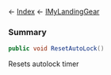 ← [Index](Api-Index) ← [IMyLandingGear](SpaceEngineers.Game.ModAPI.Ingame.IMyLandingGear)

### Summary

```csharp
public void ResetAutoLock()
```

Resets autolock timer

